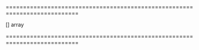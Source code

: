 <!--**
/*-------------------------------------------
    Auto-generated file. Do not modify.
-------------------------------------------

**-->
===========================================================================
<!--default-->[]<!--/default-->
<!--type-->array<!--/type-->
===========================================================================

<!--shortDescription-->

<!--/shortDescription-->

<!--fullDescription-->

<!--/fullDescription-->